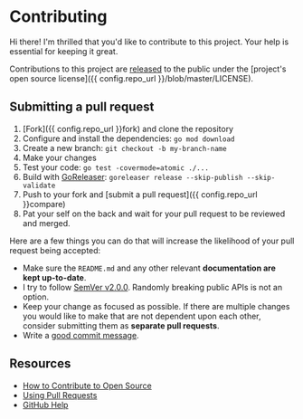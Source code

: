 # Contributing

Hi there! I'm thrilled that you'd like to contribute to this project. Your help is essential for keeping it great.

Contributions to this project are [released](https://help.github.com/articles/github-terms-of-service/#6-contributions-under-repository-license) to the public under the [project's open source license]({{ config.repo_url }}/blob/master/LICENSE).

## Submitting a pull request

1. [Fork]({{ config.repo_url }}fork) and clone the repository
2. Configure and install the dependencies: `go mod download`
3. Create a new branch: `git checkout -b my-branch-name`
4. Make your changes
5. Test your code: `go test -covermode=atomic ./...`
6. Build with [GoReleaser](https://goreleaser.com/): `goreleaser release --skip-publish --skip-validate`
7. Push to your fork and [submit a pull request]({{ config.repo_url }}compare)
8. Pat your self on the back and wait for your pull request to be reviewed and merged.

Here are a few things you can do that will increase the likelihood of your pull request being accepted:

* Make sure the `README.md` and any other relevant **documentation are kept up-to-date**.
* I try to follow [SemVer v2.0.0](https://semver.org/). Randomly breaking public APIs is not an option.
* Keep your change as focused as possible. If there are multiple changes you would like to make that are not dependent upon each other, consider submitting them as **separate pull requests**.
* Write a [good commit message](http://tbaggery.com/2008/04/19/a-note-about-git-commit-messages.html).

## Resources

* [How to Contribute to Open Source](https://opensource.guide/how-to-contribute/)
* [Using Pull Requests](https://help.github.com/articles/about-pull-requests/)
* [GitHub Help](https://help.github.com)
